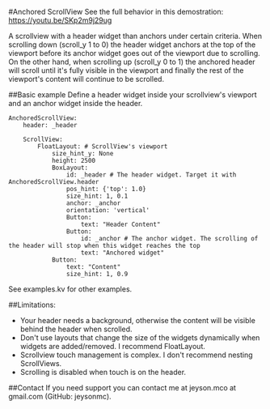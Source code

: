 #Anchored ScrollView
See the full behavior in this demostration: https://youtu.be/SKp2m9j29ug

A scrollview with a header widget than anchors under certain criteria. When scrolling down (scroll_y 1 to 0) the header widget anchors at the top of the viewport before its anchor widget goes out of the viewport due to scrolling. On the other hand, when scrolling up (scroll_y 0 to 1) the anchored header will scroll until it's fully visible in the viewport and finally the rest of the viewport's content will continue to be scrolled.



##Basic example
Define a header widget inside your scrollview's viewport and an anchor widget inside the header.

```
AnchoredScrollView:
    header: _header

    ScrollView:
        FloatLayout: # ScrollView's viewport
            size_hint_y: None
            height: 2500
            BoxLayout:
                id: _header # The header widget. Target it with AnchoredScrollView.header
                pos_hint: {'top': 1.0}
                size_hint: 1, 0.1
                anchor: _anchor
                orientation: 'vertical'
                Button:
                    text: "Header Content"
                Button:    
                    id: _anchor # The anchor widget. The scrolling of the header will stop when this widget reaches the top
                    text: "Anchored widget"
            Button:
                text: "Content"
                size_hint: 1, 0.9
```
See examples.kv for other examples.


##Limitations:
- Your header needs a background, otherwise the content will be visible behind the header when scrolled.
- Don't use layouts that change the size of the widgets dynamically when widgets are added/removed. I recommend FloatLayout.
- Scrollview touch management is complex. I don't recommend nesting ScrollViews.
- Scrolling is disabled when touch is on the header.

##Contact
If you need support you can contact me at jeyson.mco at gmail.com (GitHub: jeysonmc).

